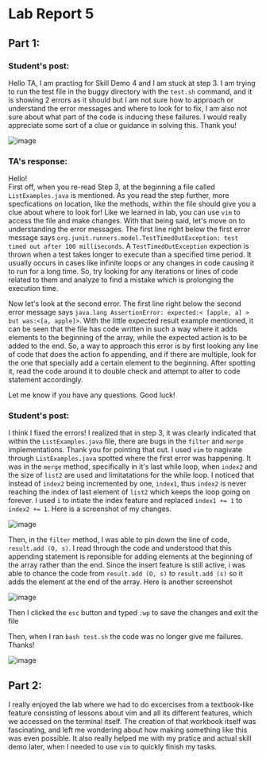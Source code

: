 # Lab Report 5

## Part 1:
### Student's post:
Hello TA, I am practing for Skill Demo 4 and I am stuck at step 3. I am trying to run the test file in the buggy directory with the ```test.sh``` command, and it is showing 2 errors as it should 
but I am not sure how to approach or understand the error messages and where to look for to fix, I am also not sure about what part of the code is inducing these failures. 
I would really appreciate some sort of a clue or guidance in solving this. Thank you!

![image](https://github.com/niktion9/cse15l-lab-reports/assets/150311091/6ed1e6f0-95ff-4186-920d-28838dcf8dd6)

### TA's response:
Hello! <br>
First off, when you re-read Step 3, at the beginning a file called ```ListExamples.java``` is mentioned. As you read the step further, more specfications on location, like the methods, within the file should give you a clue about where to look for! Like we learned in lab, you can use ```vim``` to access the file and make changes. 
With that being said, let's move on to understanding the error messages. The first line right below the first error message says ```org.junit.runners.model.TestTimedOutException: test timed out after 100 milliseconds```. A ```TestTimedOutException``` expection is thrown when a test takes longer to execute than a specified time period. It usually occurs in cases like infinite loops or any changes in code causing it to run for a long time. So, try looking for any iterations or lines of code related to them and analyze to find a mistake which is prolonging the execution time.

Now let's look at the second error. The first line right below the second error message says ```java.lang AssertionError: expected:< [apple, a] > but was:<[a, apple]>```. With the little expected result example mentioned, it can be seen that the file has code written in such a way where it adds elements to the beginning of the array, while the expected action is to be added to the end. So, a way to approach this error is by first looking any line of code that does the action fo appending, and if there are multiple, look for the one that specially add a certain element to the beginning. After spotting it, read the code around it to double check and attempt to alter to code statement accordingly.

Let me know if you have any questions. Good luck!

### Student's post:
I think I fixed the errors! I realized that in step 3, it was clearly indicated that within the ```ListExamples.java``` file, there are bugs in the ```filter``` and ```merge``` implementations. Thank you for pointing that out. I used ```vim``` to nagivate through ```ListExamples.java``` spotted where the first error was happening. It was in the ```merge``` method, specifically in it's last while loop, when ```index2``` and the size of ```list2``` are used and limitatations for the while loop. I noticed that instead of ```index2``` being incremented by one, ```index1```, thus ```index2``` is never reaching the index of last element of ```list2``` which keeps the loop going on forever. I used ```i``` to intiate the index feature and replaced ```index1 += 1``` to ```index2 += 1```. Here is a screenshot of my changes.

![image](https://github.com/niktion9/cse15l-lab-reports/assets/150311091/66ee2227-6d86-450f-958a-9ec339c9da2e)


Then, in the ```filter``` method, I was able to pin down the line of code, ```result.add (O, s)```. I read through the code and understood that this appending statement is reponsible for adding elements at the beginning of the array rather than the end. Since the insert feature is still active, i was able to chance the code from  ```result.add (O, s)``` to ```result.add (s)``` so it adds the element at the end of the array.
Here is another screenshot

![image](https://github.com/niktion9/cse15l-lab-reports/assets/150311091/5cb61365-b5f1-454e-a056-65ade9f9c1a2)

Then I clicked the ```esc``` button and typed ```:wp``` to save the changes and exit the file

Then, when I ran ```bash test.sh``` the code was no longer give me failures. Thanks!

![image](https://github.com/niktion9/cse15l-lab-reports/assets/150311091/137c1791-95b0-4653-bd37-7b9263449a46)

## Part 2:
I really enjoyed the lab where we had to do excercises from a textbook-like feature consisting of lessons about vim and all its different features, which we accessed on the terminal itself. The creation of that workbook itself was fascinating, and left me wondering about how making something like this was even possible. It also really helped me with my pratice and actual skill demo later, when I needed to use ```vim``` to quickly finish my tasks.
